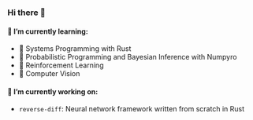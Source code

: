 ### Hi there 👋

<!--
**dogeplusplus/dogeplusplus** is a ✨ _special_ ✨ repository because its `README.md` (this file) appears on your GitHub profile.

Here are some ideas to get you started:

- 🔭 I’m currently working on ...
- 🌱 I’m currently learning ...
- 👯 I’m looking to collaborate on ...
- 🤔 I’m looking for help with ...
- 💬 Ask me about ...
- 📫 How to reach me: ...
- 😄 Pronouns: ...
- ⚡ Fun fact: ...
-->


#### 🌱 I’m currently learning:
- 🦀 Systems Programming with Rust 
- 🐍 Probabilistic Programming and Bayesian Inference with Numpyro
- 🤖 Reinforcement Learning
- 📸 Computer Vision

#### 🔭 I’m currently working on:
- `reverse-diff`: Neural network framework written from scratch in Rust
